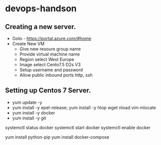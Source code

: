 # devops-handson

## Creating a new server. 
- Goto - https://portal.azure.com/#home
- Create New VM
  - Give new resoure group name
  - Provide virtual machine name
  - Region select West Europe
  - Image select Cento7.5 D2s V3
  - Setup username and password
  - Allow public inbound ports http, ssh


## Setting up Centos 7 Server. 

- yum update -y
- yum install -y epel-release; yum install -y htop wget nload vim mlocate
- yum install -y docker
- yum install -y git

systemctl status docker
systemctl start docker
systemctl enable docker

yum install python-pip
yum install docker-compose

